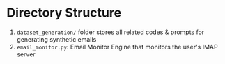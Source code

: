 # Directory Structure
1. ```dataset_generation/``` folder stores all related codes & prompts for generating synthetic emails
2. ```email_monitor.py```: Email Monitor Engine that monitors the user's IMAP server
